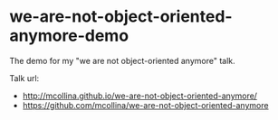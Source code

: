 # we-are-not-object-oriented-anymore-demo

The demo for my "we are not object-oriented anymore" talk.

Talk url:

 * http://mcollina.github.io/we-are-not-object-oriented-anymore/
 * https://github.com/mcollina/we-are-not-object-oriented-anymore
